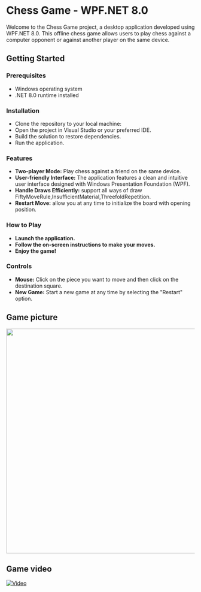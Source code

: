 # Chess Game - WPF.NET 8.0
Welcome to the Chess Game project, a desktop application developed using WPF.NET 8.0. This offline chess game allows users to play chess against a computer opponent or against another player on the same device.

## Getting Started

### Prerequisites
- Windows operating system
- .NET 8.0 runtime installed

### Installation
- Clone the repository to your local machine:
- Open the project in Visual Studio or your preferred IDE.
- Build the solution to restore dependencies.
- Run the application.

### Features
- __Two-player Mode:__ Play chess against a friend on the same device.
- __User-friendly Interface:__ The application features a clean and intuitive user interface designed with Windows Presentation Foundation (WPF).
- __Handle Draws Efficiently:__ support all ways of draw FiftyMoveRule,InsufficientMaterial,ThreefoldRepetition.
- __Restart Move:__ allow you at any time to initialize the board with opening position.

### How to Play
- __Launch the application.__
- __Follow the on-screen instructions to make your moves.__
- __Enjoy the game!__

### Controls
- __Mouse:__ Click on the piece you want to move and then click on the destination square.
- __New Game:__ Start a new game at any time by selecting the "Restart" option.

## Game picture
<img src="https://github.com/khalwsh/offline-chess-game/blob/main/IMG-20240201-WA0061.jpg" width=600>

## Game video
[![Video](https://github.com/khalwsh/offline-chess-game/blob/main/ChessGameLogic/Screenshot%20(243).png)](https://github.com/khalwsh/offline-chess-game/blob/main/Record_2024_01_31_17_02_52_94.mp4)
